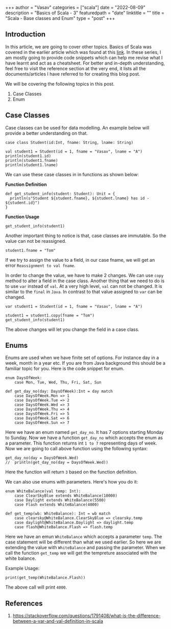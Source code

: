 +++
author = "Vasav"
categories = ["scala"]
date = "2022-08-09"
description = "Basics of Scala - 3"
featuredpath = "date"
linktitle = ""
title = "Scala - Base classes and Enum"
type = "post"
+++

## Introduction
In this article, we are going to cover other topics. Basics of Scala was covered in the earlier article which was found at this [link](https://vasav.co.in/blog/scala/). In these series, I am mostly going to provide code snippets which can help me revise what I have learnt and act as a cheatsheet. For better and in-depth understanding, feel free to visit the reference section at the very end, it lists all the documents/articles I have referred to for creating this blog post.

We will be covering the following topics in this post.

1. Case Classes
2. Enum

## Case Classes
Case classes can be used for data modelling. An example below will provide a better understanding on that.

```
case class Student(id:Int, fname: String, lname: String)

val student1 = Student(id = 1, fname = "Vasav", lname = "A")
println(student1.id)
println(student1.fname)
println(student1.lname)
```

We can use these case classes in in functions as shown below: 

**Function Definition**

```
def get_student_info(student: Student): Unit = {
  println(s"Student ${student.fname}, ${student.lname} has id - ${student.id}")
}

```

**Function Usage**

```
get_student_info(student1)
```

Another important thing to notice is that, case classes are immutable. So the value can not be reassigned. 

```
student1.fname = "Tom"
```

If we try to assign the value to a field, in our case fname, we will get an error ```Reassignment to val fname```.

In order to change the value, we have to make 2 changes. We can use ```copy``` method to alter a field in the case class. Another thing that we need to do is to use ```var``` instead of ```val```.  At a very high level, ```val``` can not be changed. It is similar to the ```final``` in ```Java```. In contrast to that value assigned to ```var``` can be changed. 

```
var student1 = Student(id = 1, fname = "Vasav", lname = "A")

student1 = student1.copy(fname = "Tom")
get_student_info(student1)
```

The above changes will let you change the field in a case class. 


## Enums
Enums are used when we have finite set of options. For instance day in a week, month in a year etc. If you are from Java background this should be a familiar topic for you. Here is the code snippet for enum. 

```
enum DaysOfWeek:
    case Mon, Tue, Wed, Thu, Fri, Sat, Sun

def get_day_no(day: DaysOfWeek):Int = day match
    case DaysOfWeek.Mon => 1
    case DaysOfWeek.Tue => 2
    case DaysOfWeek.Wed => 3
    case DaysOfWeek.Thu => 4
    case DaysOfWeek.Fri => 5
    case DaysOfWeek.Sat => 6
    case DaysOfWeek.Sun => 7
```

Here we have an enum named ```get_day_no```. It has 7 options starting Monday to Sunday. Now we have a function ```get_day_no``` which accepts the enum as a parameter. This function returns int ```1 to 7``` representing days of week. Now we are going to call above function using the following syntax:

```
get_day_no(day = DaysOfWeek.Wed)
//  println(get_day_no(day = DaysOfWeek.Wed))
```

Here the function will return ```3``` based on the function definition.

We can also use enums with parameters. Here's how you do it:

```
enum WhiteBalance(val temp: Int):
    case ClearSkyBlue extends WhiteBalance(10000)
    case Daylight extends WhiteBalance(5500)
    case Flash extends WhiteBalance(4000)

def get_temp(wb: WhiteBalance): Int = wb match
    case clearsky@WhiteBalance.ClearSkyBlue => clearsky.temp
    case daylight@WhiteBalance.Daylight => daylight.temp
    case flash@WhiteBalance.Flash => flash.temp
```

Here we have an emun ```WhiteBalance``` which accepts a parameter ```temp```. The case statement will be different than what we used earlier. So here we are extending the value with ```WhiteBalance``` and passing the parameter. When we call the function ```get_temp``` we will get the tempreture associated with the white balance. 

Example Usage:

```
print(get_temp(WhiteBalance.Flash))
```

The above call will print ```4000```. 

## References
1. https://stackoverflow.com/questions/1791408/what-is-the-difference-between-a-var-and-val-definition-in-scala


